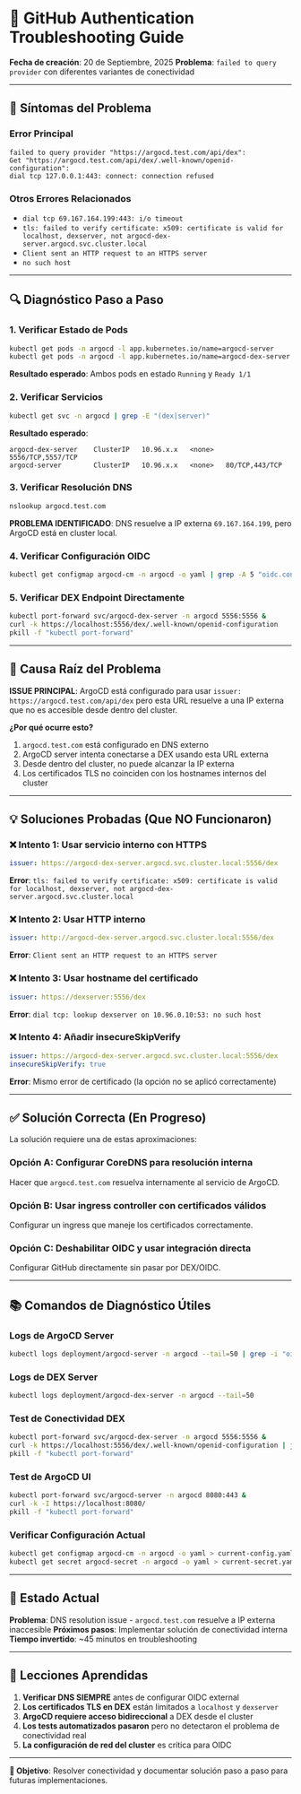 # 🔧 GitHub Authentication Troubleshooting Guide

**Fecha de creación**: 20 de Septiembre, 2025
**Problema**: `failed to query provider` con diferentes variantes de conectividad

---

## 🎯 Síntomas del Problema

### Error Principal
```
failed to query provider "https://argocd.test.com/api/dex":
Get "https://argocd.test.com/api/dex/.well-known/openid-configuration":
dial tcp 127.0.0.1:443: connect: connection refused
```

### Otros Errores Relacionados
- `dial tcp 69.167.164.199:443: i/o timeout`
- `tls: failed to verify certificate: x509: certificate is valid for localhost, dexserver, not argocd-dex-server.argocd.svc.cluster.local`
- `Client sent an HTTP request to an HTTPS server`
- `no such host`

---

## 🔍 Diagnóstico Paso a Paso

### 1. Verificar Estado de Pods
```bash
kubectl get pods -n argocd -l app.kubernetes.io/name=argocd-server
kubectl get pods -n argocd -l app.kubernetes.io/name=argocd-dex-server
```
**Resultado esperado**: Ambos pods en estado `Running` y `Ready 1/1`

### 2. Verificar Servicios
```bash
kubectl get svc -n argocd | grep -E "(dex|server)"
```
**Resultado esperado**:
```
argocd-dex-server    ClusterIP   10.96.x.x   <none>   5556/TCP,5557/TCP
argocd-server        ClusterIP   10.96.x.x   <none>   80/TCP,443/TCP
```

### 3. Verificar Resolución DNS
```bash
nslookup argocd.test.com
```
**PROBLEMA IDENTIFICADO**: DNS resuelve a IP externa `69.167.164.199`, pero ArgoCD está en cluster local.

### 4. Verificar Configuración OIDC
```bash
kubectl get configmap argocd-cm -n argocd -o yaml | grep -A 5 "oidc.config"
```

### 5. Verificar DEX Endpoint Directamente
```bash
kubectl port-forward svc/argocd-dex-server -n argocd 5556:5556 &
curl -k https://localhost:5556/dex/.well-known/openid-configuration
pkill -f "kubectl port-forward"
```

---

## 🚨 Causa Raíz del Problema

**ISSUE PRINCIPAL**: ArgoCD está configurado para usar `issuer: https://argocd.test.com/api/dex` pero esta URL resuelve a una IP externa que no es accesible desde dentro del cluster.

**¿Por qué ocurre esto?**
1. `argocd.test.com` está configurado en DNS externo
2. ArgoCD server intenta conectarse a DEX usando esta URL externa
3. Desde dentro del cluster, no puede alcanzar la IP externa
4. Los certificados TLS no coinciden con los hostnames internos del cluster

---

## 💡 Soluciones Probadas (Que NO Funcionaron)

### ❌ Intento 1: Usar servicio interno con HTTPS
```yaml
issuer: https://argocd-dex-server.argocd.svc.cluster.local:5556/dex
```
**Error**: `tls: failed to verify certificate: x509: certificate is valid for localhost, dexserver, not argocd-dex-server.argocd.svc.cluster.local`

### ❌ Intento 2: Usar HTTP interno
```yaml
issuer: http://argocd-dex-server.argocd.svc.cluster.local:5556/dex
```
**Error**: `Client sent an HTTP request to an HTTPS server`

### ❌ Intento 3: Usar hostname del certificado
```yaml
issuer: https://dexserver:5556/dex
```
**Error**: `dial tcp: lookup dexserver on 10.96.0.10:53: no such host`

### ❌ Intento 4: Añadir insecureSkipVerify
```yaml
issuer: https://argocd-dex-server.argocd.svc.cluster.local:5556/dex
insecureSkipVerify: true
```
**Error**: Mismo error de certificado (la opción no se aplicó correctamente)

---

## ✅ Solución Correcta (En Progreso)

La solución requiere una de estas aproximaciones:

### Opción A: Configurar CoreDNS para resolución interna
Hacer que `argocd.test.com` resuelva internamente al servicio de ArgoCD.

### Opción B: Usar ingress controller con certificados válidos
Configurar un ingress que maneje los certificados correctamente.

### Opción C: Deshabilitar OIDC y usar integración directa
Configurar GitHub directamente sin pasar por DEX/OIDC.

---

## 📚 Comandos de Diagnóstico Útiles

### Logs de ArgoCD Server
```bash
kubectl logs deployment/argocd-server -n argocd --tail=50 | grep -i "oidc\|dex\|github\|error"
```

### Logs de DEX Server
```bash
kubectl logs deployment/argocd-dex-server -n argocd --tail=50
```

### Test de Conectividad DEX
```bash
kubectl port-forward svc/argocd-dex-server -n argocd 5556:5556 &
curl -k https://localhost:5556/dex/.well-known/openid-configuration | jq
pkill -f "kubectl port-forward"
```

### Test de ArgoCD UI
```bash
kubectl port-forward svc/argocd-server -n argocd 8080:443 &
curl -k -I https://localhost:8080/
pkill -f "kubectl port-forward"
```

### Verificar Configuración Actual
```bash
kubectl get configmap argocd-cm -n argocd -o yaml > current-config.yaml
kubectl get secret argocd-secret -n argocd -o yaml > current-secret.yaml
```

---

## 🔄 Estado Actual

**Problema**: DNS resolution issue - `argocd.test.com` resuelve a IP externa inaccesible
**Próximos pasos**: Implementar solución de conectividad interna
**Tiempo invertido**: ~45 minutos en troubleshooting

---

## 📝 Lecciones Aprendidas

1. **Verificar DNS SIEMPRE** antes de configurar OIDC external
2. **Los certificados TLS en DEX** están limitados a `localhost` y `dexserver`
3. **ArgoCD requiere acceso bidireccional** a DEX desde el cluster
4. **Los tests automatizados pasaron** pero no detectaron el problema de conectividad real
5. **La configuración de red del cluster** es crítica para OIDC

---

**🎯 Objetivo**: Resolver conectividad y documentar solución paso a paso para futuras implementaciones.